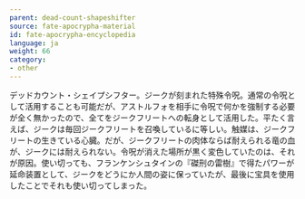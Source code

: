 ```yaml
---
parent: dead-count-shapeshifter
source: fate-apocrypha-material
id: fate-apocrypha-encyclopedia
language: ja
weight: 66
category:
- other
---
```


デッドカウント・シェイプシフター。ジークが刻まれた特殊令呪。通常の令呪として活用することも可能だが、アストルフォを相手に令呪で何かを強制する必要が全く無かったので、全てをジークフリートへの転身として活用した。平たく言えば、ジークは毎回ジークフリートを召喚しているに等しい。触媒は、ジークフリートの生きている心臓。だが、ジークフリートの肉体ならば耐えられる竜の血が、ジークには耐えられない。令呪が消えた場所が黒く変色していたのは、それが原因。使い切っても、フランケンシュタインの『磔刑の雷樹』で得たパワーが延命装置として、ジークをどうにか人間の姿に保っていたが、最後に宝具を使用したことでそれも使い切ってしまった。
